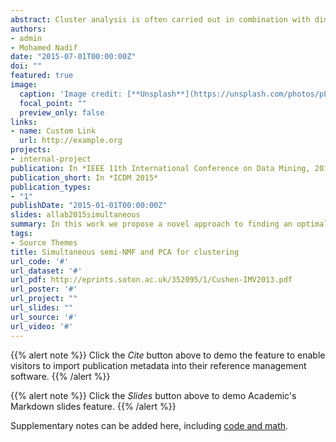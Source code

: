 ```yaml
---
abstract: Cluster analysis is often carried out in combination with dimension reduction. The Semi-Non-negative Matrix Factorization (Semi-NMF) that learns a low-dimensional representation of a data set lends itself to a clustering interpretation. In this work we propose a novel approach to finding an optimal subspace of multi-dimensional variables for identifying a partition of the set of objects. The use of a low-dimensional representation can be of help in providing simpler and more interpretable solutions. We show that by doing so, our model is able to learn low-dimensional representations that are better suited for clustering, outperforming not only Semi-NMF, but also other NMF variants.
authors:
- admin
- Mohamed Nadif
date: "2015-07-01T00:00:00Z"
doi: ""
featured: true
image:
  caption: 'Image credit: [**Unsplash**](https://unsplash.com/photos/pLCdAaMFLTE)'
  focal_point: ""
  preview_only: false
links:
- name: Custom Link
  url: http://example.org
projects:
- internal-project
publication: In *IEEE 11th International Conference on Data Mining, 2015*
publication_short: In *ICDM 2015*
publication_types:
- "1"
publishDate: "2015-01-01T00:00:00Z"
slides: allab2015simultaneous
summary: In this work we propose a novel approach to finding an optimal subspace of multi-dimensional variables for identifying a partition of the set of objects. The use of a low-dimensional representation can be of help in providing simpler and more interpretable solutions.
tags:
- Source Themes
title: Simultaneous semi-NMF and PCA for clustering
url_code: '#'
url_dataset: '#'
url_pdf: http://eprints.soton.ac.uk/352095/1/Cushen-IMV2013.pdf
url_poster: '#'
url_project: ""
url_slides: ""
url_source: '#'
url_video: '#'
---
```


{{% alert note %}}
Click the *Cite* button above to demo the feature to enable visitors to import publication metadata into their reference management software.
{{% /alert %}}

{{% alert note %}}
Click the *Slides* button above to demo Academic's Markdown slides feature.
{{% /alert %}}

Supplementary notes can be added here, including [code and math](https://sourcethemes.com/academic/docs/writing-markdown-latex/).

